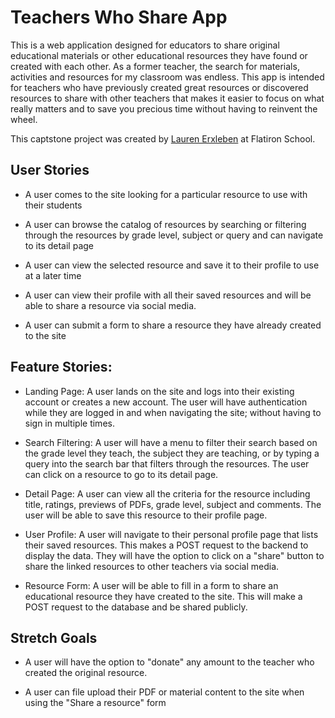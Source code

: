 # Teachers Who Share App
This is a web application designed for educators to share original educational materials or other educational resources they have found or created with each other. As a former teacher, the search for materials, activities and resources for my classroom was endless. This app is intended for teachers who have previously created great resources or discovered resources to share with other teachers that makes it easier to focus on what really matters and to save you precious time without having to reinvent the wheel. 

This captstone project was created by [Lauren Erxleben](https://www.linkedin.com/in/lauren-erxleben) at Flatiron School.

## User Stories

* A user comes to the site looking for a particular resource to use with their students 

* A user can browse the catalog of resources by searching or filtering through the resources by grade level, subject or query and can navigate to its detail page

* A user can view the selected resource and save it to their profile to use at a later time

* A user can view their profile with all their saved resources and will be able to share a resource via social media.

* A user can submit a form to share a resource they have already created to the site

## Feature Stories:

* Landing Page: A user lands on the site and logs into their existing account or creates a new account. The user will have authentication while they are logged in and when navigating the site; without having to sign in multiple times.

* Search Filtering: A user will have a menu to filter their search based on the grade level they teach, the subject they are teaching, or by typing a query into the search bar that filters through the resources. The user can click on a resource to go to its detail page.

* Detail Page: A user can view all the criteria for the resource including title, ratings, previews of PDFs, grade level, subject and comments. The user will be able to save this resource to their profile page.

* User Profile: A user will navigate to their personal profile page that lists their saved resources. This makes a POST request to the backend to display the data. They will have the option to click on a "share" button to share the linked resources to other teachers via social media. 

* Resource Form: A user will be able to fill in a form to share an educational resource they have created to the site. This will make a POST request to the database and be shared publicly.

## Stretch Goals

* A user will have the option to "donate" any amount to the teacher who created the original resource.

* A user can file upload their PDF or material content to the site when using the "Share a resource" form

<!-- ## Available Scripts

In the project directory, you can run:

### `npm start`

Runs the app in the development mode.\
Open [http://localhost:3000](http://localhost:3000) to view it in your browser.

The page will reload when you make changes.\
You may also see any lint errors in the console.

### `npm test`

Launches the test runner in the interactive watch mode.\
See the section about [running tests](https://facebook.github.io/create-react-app/docs/running-tests) for more information.

### `npm run build`

Builds the app for production to the `build` folder.\
It correctly bundles React in production mode and optimizes the build for the best performance.

The build is minified and the filenames include the hashes.\
Your app is ready to be deployed!

See the section about [deployment](https://facebook.github.io/create-react-app/docs/deployment) for more information.

### `npm run eject`

**Note: this is a one-way operation. Once you `eject`, you can't go back!**

If you aren't satisfied with the build tool and configuration choices, you can `eject` at any time. This command will remove the single build dependency from your project.

Instead, it will copy all the configuration files and the transitive dependencies (webpack, Babel, ESLint, etc) right into your project so you have full control over them. All of the commands except `eject` will still work, but they will point to the copied scripts so you can tweak them. At this point you're on your own.

You don't have to ever use `eject`. The curated feature set is suitable for small and middle deployments, and you shouldn't feel obligated to use this feature. However we understand that this tool wouldn't be useful if you couldn't customize it when you are ready for it.

## Learn More

You can learn more in the [Create React App documentation](https://facebook.github.io/create-react-app/docs/getting-started).

To learn React, check out the [React documentation](https://reactjs.org/).

### Code Splitting

This section has moved here: [https://facebook.github.io/create-react-app/docs/code-splitting](https://facebook.github.io/create-react-app/docs/code-splitting)

### Analyzing the Bundle Size

This section has moved here: [https://facebook.github.io/create-react-app/docs/analyzing-the-bundle-size](https://facebook.github.io/create-react-app/docs/analyzing-the-bundle-size)

### Making a Progressive Web App

This section has moved here: [https://facebook.github.io/create-react-app/docs/making-a-progressive-web-app](https://facebook.github.io/create-react-app/docs/making-a-progressive-web-app)

### Advanced Configuration

This section has moved here: [https://facebook.github.io/create-react-app/docs/advanced-configuration](https://facebook.github.io/create-react-app/docs/advanced-configuration)

### Deployment

This section has moved here: [https://facebook.github.io/create-react-app/docs/deployment](https://facebook.github.io/create-react-app/docs/deployment)

### `npm run build` fails to minify

This section has moved here: [https://facebook.github.io/create-react-app/docs/troubleshooting#npm-run-build-fails-to-minify](https://facebook.github.io/create-react-app/docs/troubleshooting#npm-run-build-fails-to-minify) -->
